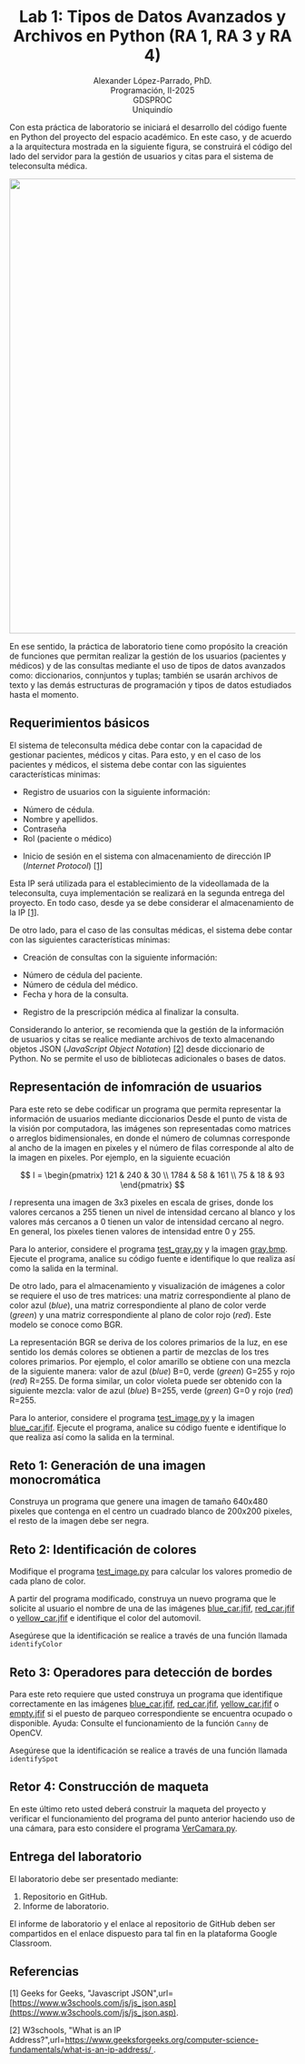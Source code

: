 <h1 align="center">
Lab 1: Tipos de Datos Avanzados y Archivos en Python (RA 1, RA 3 y RA 4) <br />
 </h1>
 <p align="center">
Alexander López-Parrado, PhD. <br />
Programación, II-2025 <br />
GDSPROC <br />
Uniquindío <br />
</p>

Con esta práctica de laboratorio se iniciará el desarrollo del código fuente en Python del proyecto del espacio académico. En este caso, y de acuerdo a la arquitectura mostrada en la siguiente figura, se construirá el código del lado del servidor para la gestión de usuarios y citas para el sistema de teleconsulta médica.

<p align="center">
<img  src="Programación-II-2025.png" width="800" >
</p>

En ese sentido, la práctica de laboratorio tiene como propósito la creación de funciones que permitan realizar la gestión de los usuarios (pacientes y médicos) y de las consultas mediante el uso de tipos de datos avanzados como: diccionarios, connjuntos y tuplas; también se usarán archivos de texto y las demás estructuras de programación y tipos de datos estudiados hasta el momento.

## Requerimientos básicos

El sistema de teleconsulta médica debe contar con la capacidad de gestionar pacientes, médicos y citas. Para esto, y en el caso de los pacientes y médicos, el sistema debe contar con las siguientes características minimas:

* Registro de usuarios con la siguiente información:
 - Número de cédula.
 - Nombre y apellidos.
 - Contraseña
 - Rol (paciente o médico)
* Inicio de sesión en el sistema con almacenamiento de dirección IP (*Internet Protocol*)  [[1]](#1)

Esta IP será utilizada para el establecimiento de la videollamada de la teleconsulta, cuya implementación se realizará en la segunda entrega del proyecto. En todo caso, desde ya se debe considerar el almacenamiento de la IP  [[1]](#1).

De otro lado, para el caso de las consultas médicas, el sistema debe contar con las siguientes características mínimas:

* Creación de consultas con la siguiente información:
 - Número de cédula del paciente.
 - Número de cédula del médico.
 - Fecha y hora de la consulta.
* Registro de la prescripción médica al finalizar la consulta.

Considerando lo anterior, se recomienda que la gestión de la información de usuarios y citas se realice mediante archivos de texto almacenando objetos JSON (*JavaScript Object Notation*) [[2]](#2) desde diccionario de Python. No se permite el uso de bibliotecas adicionales o bases de datos.

## Representación de infomración de usuarios

Para este reto se debe codificar un programa que permita representar la información de usuarios mediante diccionarios Desde el punto de vista de la visión por computadora, las imágenes son representadas como matrices o arreglos bidimensionales, en donde el número de columnas corresponde al ancho de la imagen en pixeles y el número de filas corresponde al alto de la imagen en pixeles. Por ejemplo, en la siguiente ecuación

$$
I = \begin{pmatrix}
  121 & 240 & 30 \\
  1784 & 58 & 161 \\
  75 & 18 & 93
\end{pmatrix}
$$

$I$ representa una imagen de 3x3 pixeles en escala de grises, donde los valores cercanos a 255 tienen un nivel de intensidad cercano al blanco y los valores más cercanos a 0 tienen un valor de intensidad cercano al negro. En general, los pixeles tienen valores de intensidad entre 0 y 255.

Para lo anterior, considere el programa [test_gray.py](test_gray.py) y la imagen [gray.bmp](gray.bmp). Ejecute el programa, analice su código fuente e identifique lo que realiza así como la salida en la terminal.

De otro lado, para el almacenamiento y visualización de imágenes a color se requiere el uso de tres matrices: una matriz correspondiente al plano de color azul (*blue*), una matriz correspondiente al plano de color verde (*green*) y una matriz correspondiente al plano de color rojo (*red*). Este modelo se conoce como BGR. 

La representación BGR se deriva de los colores primarios de la luz, en ese sentido los demás colores se obtienen a partir de mezclas de los tres colores primarios. Por ejemplo, el color amarillo se obtiene con una mezcla de la siguiente manera: valor de azul (*blue*) B=0, verde (*green*) G=255 y rojo (*red*) R=255. De forma similar, un color violeta puede ser obtenido con la siguiente mezcla: valor de azul (*blue*) B=255, verde (*green*) G=0 y rojo (*red*) R=255.

Para lo anterior, considere el programa [test_image.py](test_image.py) y la imagen [blue_car.jfif](blue_car.jfif). Ejecute el programa, analice su código fuente e identifique lo que realiza así como la salida en la terminal.

## Reto 1: Generación de una imagen monocromática

Construya un programa que genere una imagen de tamaño 640x480 pixeles que contenga en el centro un cuadrado blanco de 200x200 pixeles, el resto de la imagen debe ser negra.

## Reto 2: Identificación de colores

Modifique el programa [test_image.py](test_image.py) para calcular los valores promedio de cada plano de color.

A partir del programa modificado, construya un nuevo programa que le solicite al usuario el nombre de una de las imágenes  [blue_car.jfif](blue_car.jfif),  [red_car.jfif](red_car.jfif) o  [yellow_car.jfif](yellow_car.jfif) e identifique el color del automovil.

Asegúrese que la identificación se realice a través de una función llamada `identifyColor`


## Reto 3: Operadores para detección de bordes

Para este reto requiere que usted construya un programa que identifique correctamente en las imágenes [blue_car.jfif](blue_car.jfif),  [red_car.jfif](red_car.jfif),  [yellow_car.jfif](yellow_car.jfif) o [empty.jfif](empty.jfif) si el puesto de parqueo correspondiente se encuentra ocupado o disponible. Ayuda: Consulte el funcionamiento de la función `Canny` de OpenCV.

Asegúrese que la identificación se realice a través de una función llamada `identifySpot`

## Retor 4: Construcción de maqueta

En este último reto usted deberá construir la maqueta del proyecto y verificar el funcionamiento del programa del punto anterior haciendo uso de una cámara, para esto considere el programa [VerCamara.py](VerCamara.py).

## Entrega del laboratorio

El laboratorio debe ser presentado mediante:

1. Repositorio en GitHub.
2. Informe de laboratorio.

El informe de laboratorio y el enlace al repositorio de GitHub deben ser compartidos en el enlace dispuesto para tal fin en la plataforma Google Classroom.

## Referencias

<a id="1">[1]</a> 
Geeks for Geeks, "Javascript JSON",url=[https://www.w3schools.com/js/js_json.asp](https://www.w3schools.com/js/js_json.asp).

<a id="2">[2]</a> 
W3schools, "What is an IP Address?",url=[https://www.geeksforgeeks.org/computer-science-fundamentals/what-is-an-ip-address/
](https://www.geeksforgeeks.org/computer-science-fundamentals/what-is-an-ip-address/
).
